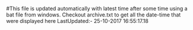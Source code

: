 #This file is updated automatically with latest time after some time using a bat file from windows. Checkout archive.txt to get all the date-time that were displayed here
LastUpdated:- 25-10-2017 16:55:17.18 

